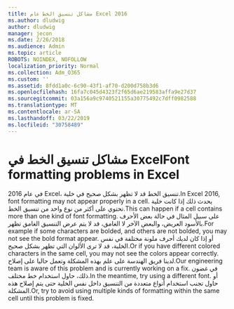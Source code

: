 ```yaml
---
title: مشاكل تنسيق الخط عام Excel 2016
ms.author: dludwig
author: dludwig
manager: jecon
ms.date: 2/26/2018
ms.audience: Admin
ms.topic: article
ROBOTS: NOINDEX, NOFOLLOW
localization_priority: Normal
ms.collection: Adm_O365
ms.custom: ''
ms.assetid: 8fdd1a0c-6c90-43f1-af70-d200d758b3d6
ms.openlocfilehash: 16fa7c045d4323f2f65d6ae219583affa9e27d37
ms.sourcegitcommit: 03a156a9c9740521155a30775492c7dff0982588
ms.translationtype: MT
ms.contentlocale: ar-SA
ms.lasthandoff: 03/22/2019
ms.locfileid: "30758489"
---
```

# <a name="font-formatting-problems-in-excel"></a><span data-ttu-id="88968-102">مشاكل تنسيق الخط في Excel</span><span class="sxs-lookup"><span data-stu-id="88968-102">Font formatting problems in Excel</span></span>

<span data-ttu-id="88968-103">في عام 2016 Excel، تنسيق الخط قد لا تظهر بشكل صحيح في خلية.</span><span class="sxs-lookup"><span data-stu-id="88968-103">In Excel 2016, font formatting may not appear properly in a cell.</span></span> <span data-ttu-id="88968-104">يحدث ذلك إذا كانت خلية تحتوي على أكثر من نوع واحد من تنسيق الخط.</span><span class="sxs-lookup"><span data-stu-id="88968-104">This can happen if a cell contains more than one kind of font formatting.</span></span> <span data-ttu-id="88968-105">على سبيل المثال في حالة بعض الأحرف بالأسود العريض، والبعض الآخر لا الغامق، قد لا يتم عرض التنسيق الغامق تظهر.</span><span class="sxs-lookup"><span data-stu-id="88968-105">For example if some characters are bolded, and others are not bolded, you may not see the bold format appear.</span></span> <span data-ttu-id="88968-106">أو إذا كان لديك أحرف ملونة مختلفة في نفس الخلية، قد لا ترى الألوان التي تظهر بشكل صحيح.</span><span class="sxs-lookup"><span data-stu-id="88968-106">Or if you have different colored characters in the same cell, you may not see the colors appear correctly.</span></span> <span data-ttu-id="88968-107">لدينا فريق الهندسة على علم بهذه المشكلة وتعمل حاليا على إصلاح.</span><span class="sxs-lookup"><span data-stu-id="88968-107">Our engineering team is aware of this problem and is currently working on a fix.</span></span> <span data-ttu-id="88968-108">في غضون ذلك، حاول استخدام خط مختلف.</span><span class="sxs-lookup"><span data-stu-id="88968-108">In the meantime, try using a different font.</span></span> <span data-ttu-id="88968-109">أو حاول تجنب استخدام أنواع متعددة من التنسيق داخل نفس الخلية حتى يتم إصلاح هذه المشكلة.</span><span class="sxs-lookup"><span data-stu-id="88968-109">Or, try to avoid using multiple kinds of formatting within the same cell until this problem is fixed.</span></span> 
  

